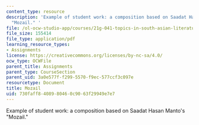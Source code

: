 ```yaml
---
content_type: resource
description: 'Example of student work: a composition based on Saadat Hasan Manto''s
  "Mozail." '
file: /ol-ocw-studio-app/courses/21g-041-topics-in-south-asian-literature-and-culture-fall-2004/730faff8408980460c9063f29949e7e7_MIT21G_041F04_biswal.pdf
file_size: 155414
file_type: application/pdf
learning_resource_types:
- Assignments
license: https://creativecommons.org/licenses/by-nc-sa/4.0/
ocw_type: OCWFile
parent_title: Assignments
parent_type: CourseSection
parent_uid: 3a0e577f-f299-5570-f9ec-577ccf3c097e
resourcetype: Document
title: Mozail
uid: 730faff8-4089-8046-0c90-63f29949e7e7
---
```

Example of student work: a composition based on Saadat Hasan Manto's "Mozail." 